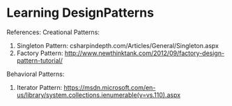 # Learning DesignPatterns

References:
Creational Patterns:
1. Singleton Pattern: csharpindepth.com/Articles/General/Singleton.aspx
2. Factory Pattern: http://www.newthinktank.com/2012/09/factory-design-pattern-tutorial/

Behavioral Patterns:
1. Iterator Pattern: https://msdn.microsoft.com/en-us/library/system.collections.ienumerable(v=vs.110).aspx